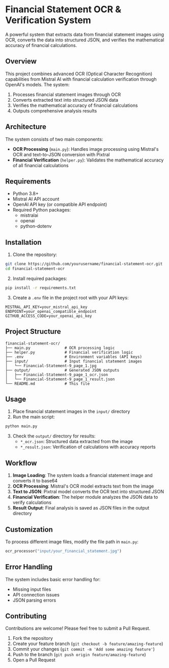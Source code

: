 # Financial Statement OCR & Verification System

A powerful system that extracts data from financial statement images using OCR, converts the data into structured JSON, and verifies the mathematical accuracy of financial calculations.

## Overview

This project combines advanced OCR (Optical Character Recognition) capabilities from Mistral AI with financial calculation verification through OpenAI's models. The system:

1. Processes financial statement images through OCR
2. Converts extracted text into structured JSON data
3. Verifies the mathematical accuracy of financial calculations
4. Outputs comprehensive analysis results

## Architecture

The system consists of two main components:

- **OCR Processing** (`main.py`): Handles image processing using Mistral's OCR and text-to-JSON conversion with Pixtral
- **Financial Verification** (`helper.py`): Validates the mathematical accuracy of all financial calculations

## Requirements

- Python 3.8+
- Mistral AI API account
- OpenAI API key (or compatible API endpoint)
- Required Python packages:
  - mistralai
  - openai
  - python-dotenv

## Installation

1. Clone the repository:

```bash
git clone https://github.com/yourusername/financial-statement-ocr.git
cd financial-statement-ocr
```

2. Install required packages:

```bash
pip install -r requirements.txt
```

3. Create a `.env` file in the project root with your API keys:

```
MISTRAL_API_KEY=your_mistral_api_key
ENDPOINT=your_openai_compatible_endpoint
GITHUB_ACCESS_CODE=your_openai_api_key
```

## Project Structure

```
financial-statement-ocr/
├── main.py               # OCR processing logic
├── helper.py             # Financial verification logic
├── .env                  # Environment variables (API keys)
├── input/                # Input financial statement images
│   └── Financial-Statement-9_page_1.jpg
├── output/               # Generated JSON outputs
│   ├── Financial-Statement-9_page_1_ocr.json
│   └── Financial-Statement-9_page_1_result.json
└── README.md             # This file
```

## Usage

1. Place financial statement images in the `input/` directory
2. Run the main script:

```bash
python main.py
```

3. Check the `output/` directory for results:
   - `*_ocr.json`: Structured data extracted from the image
   - `*_result.json`: Verification of calculations with accuracy reports

## Workflow

1. **Image Loading**: The system loads a financial statement image and converts it to base64
2. **OCR Processing**: Mistral's OCR model extracts text from the image
3. **Text to JSON**: Pixtral model converts the OCR text into structured JSON
4. **Financial Verification**: The helper module analyzes the JSON data to verify calculations
5. **Result Output**: Final analysis is saved as JSON files in the output directory

## Customization

To process different image files, modify the file path in `main.py`:

```python
ocr_processor("input/your_financial_statement.jpg")
```

## Error Handling

The system includes basic error handling for:
- Missing input files
- API connection issues
- JSON parsing errors

## Contributing

Contributions are welcome! Please feel free to submit a Pull Request.

1. Fork the repository
2. Create your feature branch (`git checkout -b feature/amazing-feature`)
3. Commit your changes (`git commit -m 'Add some amazing feature'`)
4. Push to the branch (`git push origin feature/amazing-feature`)
5. Open a Pull Request
